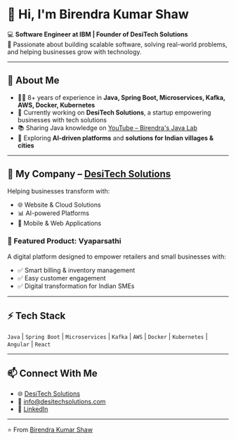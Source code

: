 # 👋 Hi, I'm Birendra Kumar Shaw  

💻 **Software Engineer at IBM | Founder of DesiTech Solutions**  
🚀 Passionate about building scalable software, solving real-world problems, and helping businesses grow with technology.  

---

## 🌟 About Me
- 👨‍💻 8+ years of experience in **Java, Spring Boot, Microservices, Kafka, AWS, Docker, Kubernetes**  
- 🚀 Currently working on **DesiTech Solutions**, a startup empowering businesses with tech solutions  
- 📚 Sharing Java knowledge on [YouTube – Birendra's Java Lab](https://www.youtube.com/@CodeWithBirendra)  
- 🎯 Exploring **AI-driven platforms** and **solutions for Indian villages & cities**  

---

## 🏢 My Company – [DesiTech Solutions](https://www.desitechsolutions.com)
Helping businesses transform with:  
- 🌐 Website & Cloud Solutions  
- 📊 AI-powered Platforms  
- 📱 Mobile & Web Applications  

### 🚀 Featured Product: **Vyaparsathi**
A digital platform designed to empower retailers and small businesses with:  
- ✅ Smart billing & inventory management  
- ✅ Easy customer engagement  
- ✅ Digital transformation for Indian SMEs  

---

## ⚡ Tech Stack
`Java` | `Spring Boot` | `Microservices` | `Kafka` | `AWS` | `Docker` | `Kubernetes` | `Angular` | `React`  

---

## 📫 Connect With Me
- 🌐 [DesiTech Solutions](https://www.desitechsolutions.com)  
- 📧 info@desitechsolutions.com  
- 💼 [LinkedIn](ttps://www.linkedin.com/in/techie-birendra/)  

---

⭐️ From [Birendra Kumar Shaw](https://github.com/your-username)
